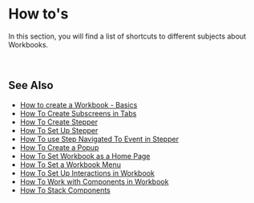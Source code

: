 
# How to's

In this section, you will find a list of shortcuts to different subjects about Workbooks.

<br/>

## See Also  

* [How to create a Workbook - Basics](howto/creatingworkbook.md)
* [How To Create Subscreens in Tabs](howto/subscreens.md)
* [How To Create Stepper](howto/stepperbasic.md)
* [How To Set Up Stepper](howto/steppersetup.md)
* [How To use Step Navigated To Event in Stepper](howto/stepperdisable.md)
* [How To Create a Popup](howto/popup.md)
* [How To Set Workbook as a Home Page](howto/workbookhomepage.md)
* [How To Set a Workbook Menu](howto/workbookmenu.md)
* [How To Set Up Interactions in Workbook](howto/interactions.md)
* [How To Work with Components in Workbook](howto/components.md)
* [How To Stack Components](howto/componentstacking.md)
